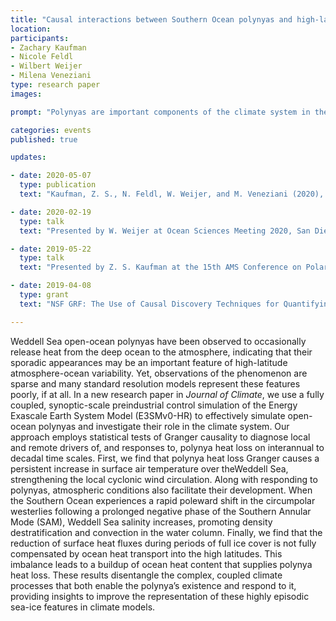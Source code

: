 ```yaml
---
title: "Causal interactions between Southern Ocean polynyas and high-latitude atmosphere-ocean variability"
location:
participants:
- Zachary Kaufman 
- Nicole Feldl 
- Wilbert Weijer
- Milena Veneziani
type: research paper 
images:

prompt: "Polynyas are important components of the climate system in the high-latitude Southern Ocean. Open-ocean polynyas have been observed only sporadically in the observational record, but are recurring features in high-resolution climate models. Understanding their impact on the ocean and atmosphere is hence critically important for assessing the fidelity of high-resolution climate models. This study uses Granger causality to examine the atmosphere-cryosphere-ocean interactions associated with polynyas in the high-resolution climate model E3SMv0-HR."

categories: events
published: true

updates:

- date: 2020-05-07
  type: publication
  text: "Kaufman, Z. S., N. Feldl, W. Weijer, and M. Veneziani (2020), <i>Journal of Climate</i>, 33, 4891-4905, [doi:10.1175/JCLI-D-19-0525.1](https://doi.org/10.1175/JCLI-D-19-0525.1)."

- date: 2020-02-19
  type: talk
  text: "Presented by W. Weijer at Ocean Sciences Meeting 2020, San Diego, CA."

- date: 2019-05-22 
  type: talk
  text: "Presented by Z. S. Kaufman at the 15th AMS Conference on Polar Meteorology and Oceanography, Boulder, CO."

- date: 2019-04-08
  type: grant
  text: "NSF GRF: The Use of Causal Discovery Techniques for Quantifying High-Latitude Climate Feedbacks" 

---
```



Weddell Sea open-ocean polynyas have been observed to occasionally release heat from the deep ocean to the atmosphere, indicating that their sporadic appearances may be an important feature of high-latitude atmosphere-ocean variability. Yet, observations of the phenomenon are sparse and many standard resolution models represent these features poorly, if at all. In a new research paper in <i>Journal of Climate</i>, we use a fully coupled, synoptic-scale preindustrial control simulation of the Energy Exascale Earth System Model (E3SMv0-HR) to effectively simulate open-ocean polynyas and investigate their role in the climate system. Our approach employs statistical tests of Granger causality to diagnose local and remote drivers of, and responses to, polynya heat loss on interannual to decadal time scales. First, we find that polynya heat loss Granger causes a persistent increase in surface air temperature over theWeddell Sea, strengthening the local cyclonic wind circulation. Along with responding to polynyas, atmospheric conditions also facilitate their development. When the Southern Ocean experiences a rapid poleward shift in the circumpolar westerlies following a prolonged negative phase of the Southern Annular Mode (SAM), Weddell Sea salinity increases, promoting density destratification and convection in the water column. Finally, we find that the reduction of surface heat fluxes during periods of full ice cover is not fully compensated by ocean heat transport into the high latitudes. This imbalance leads to a buildup of ocean heat content that supplies polynya heat loss. These results disentangle the complex, coupled climate processes that both enable the polynya’s existence and respond to it, providing insights to improve the representation of these highly episodic sea-ice features in climate models.



